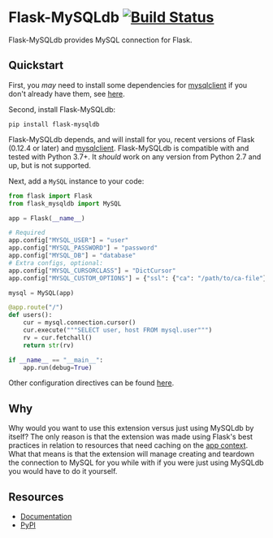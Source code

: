 Flask-MySQLdb [![Build Status](https://app.travis-ci.com/alexferl/flask-mysqldb.svg?branch=master)](https://app.travis-ci.com/alexferl/flask-mysqldb)
================

Flask-MySQLdb provides MySQL connection for Flask.

Quickstart
----------

First, you _may_ need to install some dependencies for [mysqlclient](https://github.com/PyMySQL/mysqlclient)
if you don't already have them, see [here](https://github.com/PyMySQL/mysqlclient#install).

Second, install Flask-MySQLdb:
```shell
pip install flask-mysqldb
```

Flask-MySQLdb depends, and will install for you, recent versions of Flask
(0.12.4 or later) and [mysqlclient](https://github.com/PyMySQL/mysqlclient-python).
Flask-MySQLdb is compatible with and tested with Python 3.7+. It _should_ work on any
version from Python 2.7 and up, but is not supported.

Next, add a ``MySQL`` instance to your code:

```python
from flask import Flask
from flask_mysqldb import MySQL

app = Flask(__name__)

# Required
app.config["MYSQL_USER"] = "user"
app.config["MYSQL_PASSWORD"] = "password"
app.config["MYSQL_DB"] = "database"
# Extra configs, optional:
app.config["MYSQL_CURSORCLASS"] = "DictCursor"
app.config["MYSQL_CUSTOM_OPTIONS"] = {"ssl": {"ca": "/path/to/ca-file"}}  # https://mysqlclient.readthedocs.io/user_guide.html#functions-and-attributes

mysql = MySQL(app)

@app.route("/")
def users():
    cur = mysql.connection.cursor()
    cur.execute("""SELECT user, host FROM mysql.user""")
    rv = cur.fetchall()
    return str(rv)

if __name__ == "__main__":
    app.run(debug=True)
```

Other configuration directives can be found [here](http://flask-mysqldb.readthedocs.io/en/latest/#configuration).

Why
---
Why would you want to use this extension versus just using MySQLdb by itself?
The only reason is that the extension was made using Flask's best practices in relation
to resources that need caching on the [app context](http://flask.pocoo.org/docs/0.12/appcontext/#context-usage).
What that means is that the extension will manage creating and teardown the connection to MySQL
for you while with if you were just using MySQLdb you would have to do it yourself.


Resources
---------

- [Documentation](http://flask-mysqldb.readthedocs.org/en/latest/)
- [PyPI](https://pypi.python.org/pypi/Flask-MySQLdb)
